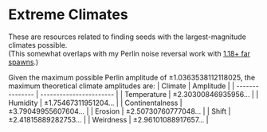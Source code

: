 # Extreme Climates
These are resources related to finding seeds with the largest-magnitude climates possible.<br>
(This somewhat overlaps with my Perlin noise reversal work with [1.18+ far spawns](../Far%20Spawns/1.18+).)

Given the maximum possible Perlin amplitude of &pm;1.0363538112118025, the maximum theoretical climate amplitudes are:
| Climate         | Amplitude               |
| --------------- | ----------------------- |
| Temperature     | &pm;2.30300846935956... |
| Humidity        | &pm;1.75467311951204... |
| Continentalness | &pm;3.79049955607604... |
| Erosion         | &pm;2.50730760777048... |
| Shift           | &pm;2.41815889282753... |
| Weirdness       | &pm;2.96101088917657... |